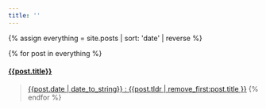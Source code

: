 ```yaml
---
title: ''
---
```

{% assign everything = site.posts  | sort: 'date' | reverse %}

{% for post in everything %}
#### [{{post.title}}]({{post.url}})
>[{{post.date | date_to_string}} : {{post.tldr | remove_first:post.title }}]({{post.url}})
{% endfor %}


